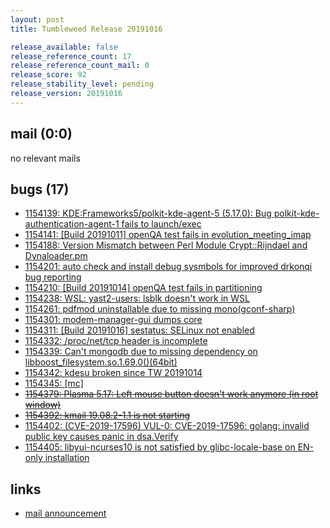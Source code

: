 ```yaml
---
layout: post
title: Tumbleweed Release 20191016

release_available: false
release_reference_count: 17
release_reference_count_mail: 0
release_score: 92
release_stability_level: pending
release_version: 20191016
---
```


## mail (0:0)

no relevant mails

## bugs (17)

<!--more-->

- [1154139: KDE:Frameworks5/polkit-kde-agent-5 (5.17.0): Bug polkit-kde-authentication-agent-1 fails to launch/exec](https://bugzilla.opensuse.org/show_bug.cgi?id=1154139)
- [1154141: \[Build 20191011\] openQA test fails in evolution_meeting_imap](https://bugzilla.opensuse.org/show_bug.cgi?id=1154141)
- [1154188: Version Mismatch between Perl Module Crypt::Rijndael and Dynaloader.pm](https://bugzilla.opensuse.org/show_bug.cgi?id=1154188)
- [1154201: auto check and install debug sysmbols for improved drkonqi bug reporting](https://bugzilla.opensuse.org/show_bug.cgi?id=1154201)
- [1154210: \[Build 20191014\] openQA test fails in partitioning](https://bugzilla.opensuse.org/show_bug.cgi?id=1154210)
- [1154238: WSL: yast2-users: lsblk doesn't work in WSL](https://bugzilla.opensuse.org/show_bug.cgi?id=1154238)
- [1154261: pdfmod uninstallable due to missing mono(gconf-sharp)](https://bugzilla.opensuse.org/show_bug.cgi?id=1154261)
- [1154301: modem-manager-gui dumps core](https://bugzilla.opensuse.org/show_bug.cgi?id=1154301)
- [1154311: \[Build 20191016\] sestatus: SELinux not enabled](https://bugzilla.opensuse.org/show_bug.cgi?id=1154311)
- [1154332: /proc/net/tcp header is incomplete](https://bugzilla.opensuse.org/show_bug.cgi?id=1154332)
- [1154339: Can't mongodb due to missing dependency on libboost_filesystem.so.1.69.0()(64bit)](https://bugzilla.opensuse.org/show_bug.cgi?id=1154339)
- [1154342: kdesu broken since TW 20191014](https://bugzilla.opensuse.org/show_bug.cgi?id=1154342)
- [1154345: \[mc\]](https://bugzilla.opensuse.org/show_bug.cgi?id=1154345)
- ~~[1154379: Plasma 5.17: Left mouse button doesn't work anymore (in root window)](https://bugzilla.opensuse.org/show_bug.cgi?id=1154379)~~
- ~~[1154392: kmail  19.08.2-1.1 is not starting](https://bugzilla.opensuse.org/show_bug.cgi?id=1154392)~~
- [1154402: (CVE-2019-17596) VUL-0: CVE-2019-17596: golang: invalid public key causes panic in dsa.Verify](https://bugzilla.opensuse.org/show_bug.cgi?id=1154402)
- [1154405: libyui-ncurses10 is not satisfied by glibc-locale-base on EN-only installation](https://bugzilla.opensuse.org/show_bug.cgi?id=1154405)



## links

- [mail announcement](https://lists.opensuse.org/opensuse-factory/2019-10/msg00176.html)
